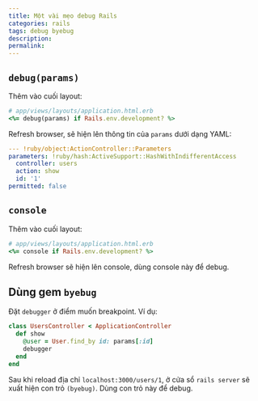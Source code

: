```yaml
---
title: Một vài mẹo debug Rails
categories: rails
tags: debug byebug
description: 
permalink: 
---
```

## `debug(params)`
Thêm vào cuối layout:  
```ruby
# app/views/layouts/application.html.erb
<%= debug(params) if Rails.env.development? %>
```
Refresh browser, sẽ hiện lên thông tin của `params` dưới dạng YAML:
```yaml
--- !ruby/object:ActionController::Parameters
parameters: !ruby/hash:ActiveSupport::HashWithIndifferentAccess
  controller: users
  action: show
  id: '1'
permitted: false
```
## `console`
Thêm vào cuối layout:
```ruby
# app/views/layouts/application.html.erb
<%= console if Rails.env.development? %>
```
Refresh browser sẽ hiện lên console, dùng console này để debug.
## Dùng gem `byebug`
Đặt `debugger` ở điểm muốn breakpoint. Ví dụ:
```ruby
class UsersController < ApplicationController
  def show
    @user = User.find_by id: params[:id]
    debugger
  end
end
```
Sau khi reload địa chỉ `localhost:3000/users/1`, ở cửa sổ `rails server` sẽ xuất
hiện con trỏ `(byebug)`. Dùng con trỏ này để debug. 
